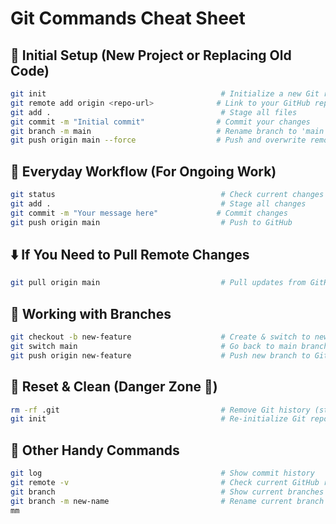 

# Git Commands Cheat Sheet

## 🔁 Initial Setup (New Project or Replacing Old Code)
```bash
git init                                       # Initialize a new Git repo  
git remote add origin <repo-url>              # Link to your GitHub repo  
git add .                                      # Stage all files  
git commit -m "Initial commit"                # Commit your changes  
git branch -m main                            # Rename branch to 'main'  
git push origin main --force                  # Push and overwrite remote main branch  
````

## 🔄 Everyday Workflow (For Ongoing Work)

```bash
git status                                     # Check current changes  
git add .                                      # Stage all changes  
git commit -m "Your message here"             # Commit changes  
git push origin main                           # Push to GitHub  
```

## ⬇️ If You Need to Pull Remote Changes

```bash
git pull origin main                           # Pull updates from GitHub  
```

## 🌿 Working with Branches

```bash
git checkout -b new-feature                    # Create & switch to new branch  
git switch main                                # Go back to main branch  
git push origin new-feature                    # Push new branch to GitHub  
```

## 🧹 Reset & Clean (Danger Zone 🚨)

```bash
rm -rf .git                                    # Remove Git history (start over)  
git init                                       # Re-initialize Git repo  
```

## 🔧 Other Handy Commands

```bash
git log                                        # Show commit history  
git remote -v                                  # Check current GitHub remote  
git branch                                     # Show current branches  
git branch -m new-name                         # Rename current branch  
mm
```


